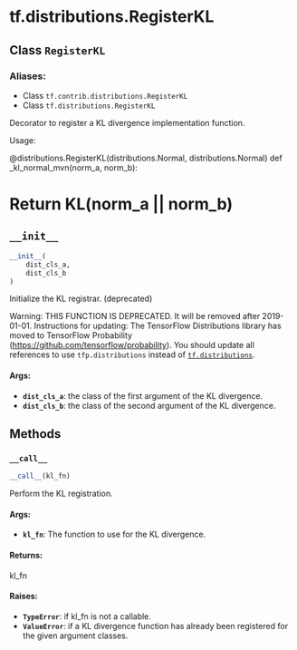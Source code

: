 <div itemscope itemtype="http://developers.google.com/ReferenceObject">
<meta itemprop="name" content="tf.distributions.RegisterKL" />
<meta itemprop="path" content="Stable" />
<meta itemprop="property" content="__call__"/>
<meta itemprop="property" content="__init__"/>
</div>

# tf.distributions.RegisterKL

## Class `RegisterKL`



### Aliases:

* Class `tf.contrib.distributions.RegisterKL`
* Class `tf.distributions.RegisterKL`

Decorator to register a KL divergence implementation function.

Usage:

@distributions.RegisterKL(distributions.Normal, distributions.Normal)
def _kl_normal_mvn(norm_a, norm_b):
  # Return KL(norm_a || norm_b)

<h2 id="__init__"><code>__init__</code></h2>

``` python
__init__(
    dist_cls_a,
    dist_cls_b
)
```

Initialize the KL registrar. (deprecated)

Warning: THIS FUNCTION IS DEPRECATED. It will be removed after 2019-01-01.
Instructions for updating:
The TensorFlow Distributions library has moved to TensorFlow Probability (https://github.com/tensorflow/probability). You should update all references to use `tfp.distributions` instead of <a href="../../tf/distributions.md"><code>tf.distributions</code></a>.

#### Args:

* <b>`dist_cls_a`</b>: the class of the first argument of the KL divergence.
* <b>`dist_cls_b`</b>: the class of the second argument of the KL divergence.



## Methods

<h3 id="__call__"><code>__call__</code></h3>

``` python
__call__(kl_fn)
```

Perform the KL registration.

#### Args:

* <b>`kl_fn`</b>: The function to use for the KL divergence.


#### Returns:

kl_fn


#### Raises:

* <b>`TypeError`</b>: if kl_fn is not a callable.
* <b>`ValueError`</b>: if a KL divergence function has already been registered for
    the given argument classes.



